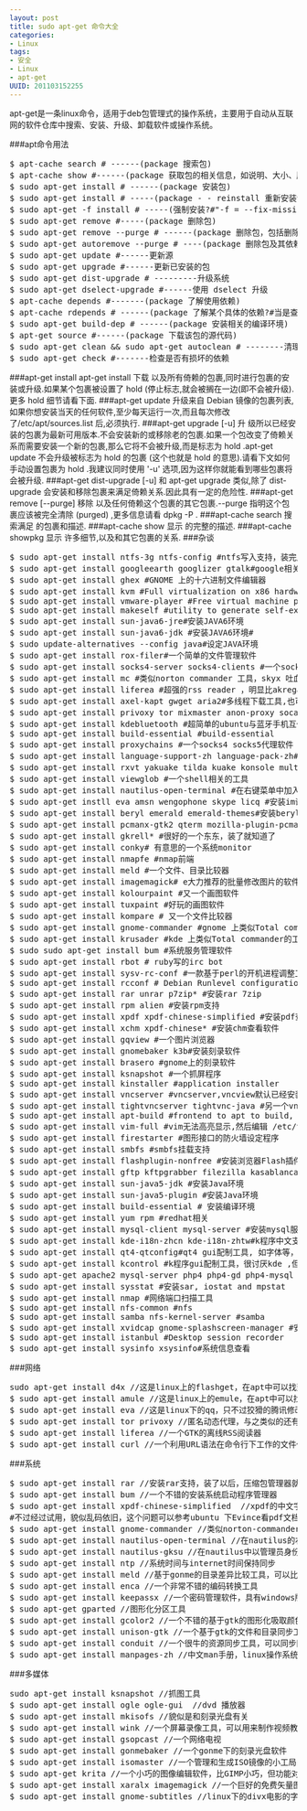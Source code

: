 ```yaml
---
layout: post
title: sudo apt-get 命令大全
categories:
- Linux
tags:
- 安全
- Linux
- apt-get
UUID: 201103152255
---
```


apt-get是一条linux命令，适用于deb包管理式的操作系统，主要用于自动从互联网的软件仓库中搜索、安装、升级、卸载软件或操作系统。

###apt命令用法
<pre id="bash">
$ apt-cache search # ------(package 搜索包)
$ apt-cache show #------(package 获取包的相关信息，如说明、大小、版本等)
$ sudo apt-get install # ------(package 安装包)
$ sudo apt-get install # -----(package - - reinstall 重新安装包)
$ sudo apt-get -f install # -----(强制安装?#"-f = --fix-missing"当是修复安装吧...)
$ sudo apt-get remove #-----(package 删除包)
$ sudo apt-get remove --purge # ------(package 删除包，包括删除配置文件等)
$ sudo apt-get autoremove --purge # ----(package 删除包及其依赖的软件包+配置文件等（只对6.10有效，强烈推荐）)
$ sudo apt-get update #------更新源
$ sudo apt-get upgrade #------更新已安装的包
$ sudo apt-get dist-upgrade # ---------升级系统
$ sudo apt-get dselect-upgrade #------使用 dselect 升级
$ apt-cache depends #-------(package 了解使用依赖)
$ apt-cache rdepends # ------(package 了解某个具体的依赖?#当是查看该包被哪些包依赖吧...)
$ sudo apt-get build-dep # ------(package 安装相关的编译环境)
$ apt-get source #------(package 下载该包的源代码)
$ sudo apt-get clean && sudo apt-get autoclean # --------清理下载文件的存档 && 只清理过时的包
$ sudo apt-get check #-------检查是否有损坏的依赖
</pre>
###apt-get install
apt-get install <package>
下载 <package> 以及所有倚赖的包裹,同时进行包裹的安装或升级.如果某个包裹被设置了 hold (停止标志,就会被搁在一边(即不会被升级).更多 hold 细节请看下面.
###apt-get update
升级来自 Debian 镜像的包裹列表,如果你想安装当天的任何软件,至少每天运行一次,而且每次修改了/etc/apt/sources.list 后,必须执行.
###apt-get upgrade [-u]
升 级所以已经安装的包裹为最新可用版本.不会安装新的或移除老的包裹.如果一个包改变了倚赖关系而需要安装一个新的包裹,那么它将不会被升级,而是标志为 hold .apt-get update 不会升级被标志为 hold 的包裹 (这个也就是 hold 的意思).请看下文如何手动设置包裹为 hold .我建议同时使用 '-u' 选项,因为这样你就能看到哪些包裹将会被升级.
###apt-get dist-upgrade [-u]
和 apt-get upgrade 类似,除了 dist-upgrade 会安装和移除包裹来满足倚赖关系.因此具有一定的危险性.
###apt-get remove [--purge] <package>
移除 <package> 以及任何倚赖这个包裹的其它包裹.--purge 指明这个包裹应该被完全清除 (purged) ,更多信息请看 dpkg -P .
###apt-cache search <pattern>
搜索满足 <pattern> 的包裹和描述.
###apt-cache show <package>
显示 <package> 的完整的描述.
###apt-cache showpkg <package>
显示 <package> 许多细节,以及和其它包裹的关系.
###杂谈
<pre id="bash">
$ sudo apt-get install ntfs-3g ntfs-config #ntfs写入支持，装完后运行ntfs-config,把两个钩打上即可。楼下方法作废
$ sudo apt-get install googleearth googlizer gtalk#google相关，skyx友情提示:不推荐马甲 gtalk
$ sudo apt-get install ghex #GNOME 上的十六进制文件编辑器
$ sudo apt-get install kvm #Full virtualization on x86 hardware 推荐
$ sudo apt-get install vmware-player #Free virtual machine player from VMware
$ sudo apt-get install makeself #utility to generate self-extractable archives
$ sudo apt-get install sun-java6-jre#安装JAVA6环境
$ sudo apt-get install sun-java6-jdk #安装JAVA6环境#
$ sudo update-alternatives --config java#设定JAVA环境
$ sudo apt-get install rox-filer#一个简单的文件管理软件
$ sudo apt-get install socks4-server socks4-clients #一个socks 代理服务器/soks4代理客户端
$ sudo apt-get install mc #类似norton commander 工具，skyx 吐血推荐
$ sudo apt-get install liferea #超强的rss reader ，明显比akregator好用， 由zhuqin_83吐血推荐
$ sudo apt-get install axel-kapt gwget aria2#多线程下载工具,也可在论坛search 超强工具prozilla，由雕啸长空吐血推荐
$ sudo apt-get install privoxy tor mixmaster anon-proxy socat#突破风锁线和雁过无痕
$ sudo apt-get install kdebluetooth #超简单的ubuntu与蓝牙手机互传文件工具
$ sudo apt-get install build-essential #build-essential
$ sudo apt-get install proxychains #一个socks4 socks5代理软件 ，可以支持apt-get代理
$ sudo apt-get install language-support-zh language-pack-zh#安装中文语言支持
$ sudo apt-get install rxvt yakuake tilda kuake konsole multi-gnome-terminal pyqonsole #几个终端
$ sudo apt-get install viewglob #一个shell相关的工具
$ sudo apt-get install nautilus-open-terminal #在右键菜单中加入打开终端
$ sudo apt-get instll eva amsn wengophone skype licq #安装im语音视频聊天软件
$ sudo apt-get install beryl emerald emerald-themes#安装beryl
$ sudo apt-get install pcmanx-gtk2 qterm mozilla-plugin-pcmanx #安装bbs 客户端
$ sudo apt-get install gkrell* #很好的一个东东，装了就知道了
$ sudo apt-get install conky# 有意思的一个系统monitor
$ sudo apt-get install nmapfe #nmap前端
$ sudo apt-get install meld #一个文件、目录比较器
$ sudo apt-get install imagemagick# e大力推荐的批量修改图片的软件，现在论坛个别人在搞个人崇拜
$ sudo apt-get install kolourpaint #又一个画图软件
$ sudo apt-get install tuxpaint #好玩的画图软件
$ sudo apt-get install kompare # 又一个文件比较器
$ sudo apt-get install gnome-commander #gnome 上类似Total commander的工具
$ sudo apt-get install krusader #kde 上类似Total commander的工具
$ sudo sudo apt-get install bum #系统服务管理软件
$ sudo apt-get install rbot # ruby写的irc bot
$ sudo apt-get install sysv-rc-conf #一款基于perl的开机进程调整工具,sysv-rc-conf执行命令即可
$ sudo apt-get install rcconf # Debian Runlevel configuration tool
$ sudo apt-get install rar unrar p7zip* #安装rar 7zip
$ sudo apt-get install rpm alien #安装rpm支持
$ sudo apt-get install xpdf xpdf-chinese-simplified #安装pdf查看软件
$ sudo apt-get install xchm xpdf-chinese* #安装chm查看软件
$ sudo apt-get install gqview #一个图片浏览器
$ sudo apt-get install gnomebaker k3b#安装刻录软件
$ sudo apt-get install brasero #gnome上的刻录软件
$ sudo apt-get install ksnapshot #一个抓屏程序
$ sudo apt-get install kinstaller #application installer
$ sudo apt-get install vncserver #vncserver,vncview默认已经安装了
$ sudo apt-get install tightvncserver tightvnc-java #另一个vnc
$ sudo apt-get install apt-build #frontend to apt to build, optimize and install packages
$ sudo apt-get install vim-full #vim无法高亮显示,然后编辑 /etc/vim/vimrc,取消syntax on前面的"注释符号
$ sudo apt-get install firestarter #图形接口的防火墙设定程序
$ sudo apt-get install smbfs #smbfs挂载支持
$ sudo apt-get install flashplugin-nonfree #安装浏览器Flash插件
$ sudo apt-get install gftp kftpgrabber filezilla kasablanca#安装ftp客户端
$ sudo apt-get install sun-java5-jdk #安装Java环境
$ sudo apt-get install sun-java5-plugin #安装Java环境
$ sudo apt-get install build-essential # 安装编译环境
$ sudo apt-get install yum rpm #redhat相关
$ sudo apt-get install mysql-client mysql-server #安装mysql服务
$ sudo apt-get install kde-i18n-zhcn kde-i18n-zhtw#k程序中文支持，很讨厌kde ,但不太讨厌qt程序可以这样装
$ sudo apt-get install qt4-qtconfig#qt4 gui配制工具, 如字体等，很讨厌kde ,但不太讨厌qt程序可以这样装
$ sudo apt-get install kcontrol #k程序gui配制工具，很讨厌kde ,但不太讨厌qt程序可以这样装
$ sudo apt-get apache2 mysql-server php4 php4-gd php4-mysql #安装LAMP
$ sudo apt-get install sysstat #安装sar, iostat and mpstat
$ sudo apt-get install nmap #网络端口扫描工具
$ sudo apt-get install nfs-common #nfs
$ sudo apt-get install samba nfs-kernel-server #samba
$ sudo apt-get install xvidcap gnome-splashscreen-manager #安装屏幕视频录制 / splash 管理
$ sudo apt-get install istanbul #Desktop session recorder
$ sudo apt-get install sysinfo xsysinfo#系统信息查看
</pre>
###网络 
<pre id="bash">
sudo apt-get install d4x //这是linux上的flashget，在apt中可以找到
$ sudo apt-get install amule //这是linux上的emule，在apt中可以找到
$ sudo apt-get install eva //这是linux下的qq，只不过狡猾的腾讯修改了协议，用了eva以后再用就必须输入验证码才能进入
$ sudo apt-get install tor privoxy //匿名动态代理，与之类似的还有JAP和freedom，据说freedom速度更快一些
$ sudo apt-get install liferea //一个GTK的离线RSS阅读器
$ sudo apt-get install curl //一个利用URL语法在命令行下工作的文件传输工具
</pre>
###系统 
<pre id="bash">
$ sudo apt-get install rar //安装rar支持，装了以后，压缩包管理器就可以支持rar格式了
$ sudo apt-get install bum //一个不错的安装系统启动程序管理器
$ sudo apt-get install xpdf-chinese-simplified  //xpdf的中文字体支持，
#不过经过试用，貌似乱码依旧，这个问题可以参考ubuntu 下Evince看pdf文档的乱码解决方案 
$ sudo apt-get install gnome-commander //类似norton-commander的文件管理器，功能还不错，比较适合用惯了norton-commander的用户
$ sudo apt-get install nautilus-open-terminal //在nautilus的右键菜单里打开终端，要重登录才起效
$ sudo apt-get install nautilus-gksu //在nautilus中以管理员身份打开，要重登录才起效
$ sudo apt-get install ntp //系统时间与internet时间保持同步
$ sudo apt-get install meld //基于gonme的目录差异比较工具，可以比较文件夹和文件的变化
$ sudo apt-get install enca //一个非常不错的编码转换工具
$ sudo apt-get install keepassx //一个密码管理软件，具有windows版本和linux版本
$ sudo apt-get gparted //图形化分区工具
$ sudo apt-get install gcolor2 //一个不错的基于gtk的图形化吸取颜色的工具。
$ sudo apt-get install unison-gtk //一个基于gtk的文件和目录同步工具，具有比较和合并功能。
$ sudo apt-get install conduit //一个很牛的资源同步工具，可以同步网络相册，文件夹，邮件、照片等等资源，非常牛X
$ sudo apt-get install manpages-zh //中文man手册，linux操作系统的必备资料
</pre>
###多媒体 
<pre id="bash">
sudo apt-get install ksnapshot //抓图工具
$ sudo apt-get install ogle ogle-gui  //dvd 播放器
$ sudo apt-get install mkisofs //貌似是和刻录光盘有关
$ sudo apt-get install wink //一个屏幕录像工具，可以用来制作视频教程
$ sudo apt-get install gsopcast //一个网络电视
$ sudo apt-get install gonmebaker //一个gonme下的刻录光盘软件
$ sudo apt-get install isomaster //一个管理和生成ISO镜像的小工局，可以提取、修改、删除添加文件，功能挺全的。
$ sudo apt-get krita //一个小巧的图像编辑软件，比GIMP小巧，但功能对付一般的照片修改已经足够了。
$ sudo apt-get install xaralx imagemagick //一个巨好的免费矢量图绘制工具，功能不是一般的强，windows下收费，linux下免费。
$ sudo apt-get install gnome-subtitles //linux下的divx电影的字幕调校工具，可视化的哦
</pre>

